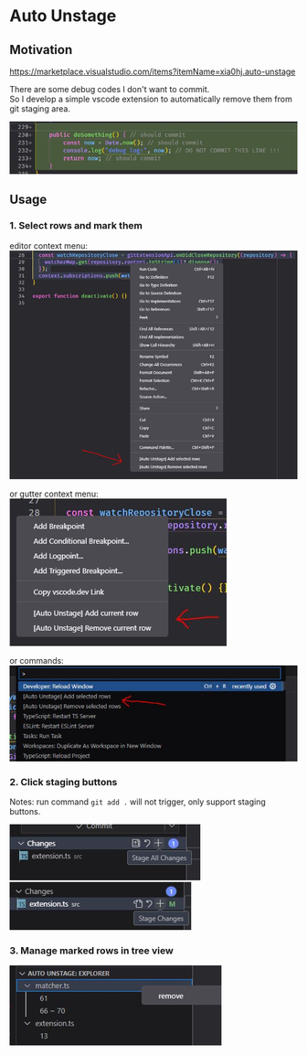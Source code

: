 # Auto Unstage

## Motivation

https://marketplace.visualstudio.com/items?itemName=xia0hj.auto-unstage
  
There are some debug codes I don't want to commit.  
So I develop a simple vscode extension to automatically remove them from git staging area.

![](https://github.com/xia0hj/vscode-auto-unstage/blob/main/doc/motivation.jpg?raw=true)

## Usage

### 1. Select rows and mark them

editor context menu:  
![](https://github.com/xia0hj/vscode-auto-unstage/blob/main/doc/editor_context.jpg?raw=true)

or gutter context menu:  
![](https://github.com/xia0hj/vscode-auto-unstage/blob/main/doc/gutter_context.jpg?raw=true)

or commands:  
![](https://github.com/xia0hj/vscode-auto-unstage/blob/main/doc/commands.jpg?raw=true)

### 2. Click staging buttons

Notes: run command `git add .` will not trigger, only support staging buttons.

![](https://github.com/xia0hj/vscode-auto-unstage/blob/main/doc/stage_all.jpg?raw=true)
![](https://github.com/xia0hj/vscode-auto-unstage/blob/main/doc/stage_changes.jpg?raw=true)

### 3. Manage marked rows in tree view

![](https://github.com/xia0hj/vscode-auto-unstage/blob/main/doc/tree_view.jpg?raw=true)

